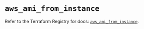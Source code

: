 # `aws_ami_from_instance`

Refer to the Terraform Registry for docs: [`aws_ami_from_instance`](https://registry.terraform.io/providers/hashicorp/aws/6.4.0/docs/resources/ami_from_instance).
